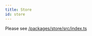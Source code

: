 ```yaml
---
title: Store
id: store
---
```


Please see [/packages/store/src/index.ts](https://github.com/tanstack/store/tree/main/packages/store/src/index.ts)
